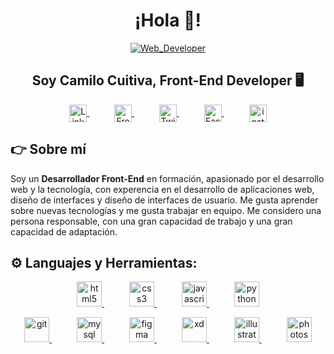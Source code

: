 <h1 align="center">¡Hola 👋!</h1>
<p align="center">
  <a href="https://www.freepik.com/free-vector/hand-drawn-web-developers_12063795.htm#page=1&query=Web%20developer&position=15&from_view=search" target="blank" style="margin: 0 20px;">
    <img align="center" src="https://image.freepik.com/free-vector/hand-drawn-web-developers_23-2148819604.jpg" alt="Web_Developer"/>
  </a>
</p>

<h2 align="center">Soy Camilo Cuitiva, Front-End Developer 🖥️</h2>
<p align="center">
    <a href="https://www.linkedin.com/in/cacuitiva/" target="blank" style="margin: 0 20px;">
      <img align="center" src="https://simpleicons.org/icons/linkedin.svg" alt="Linkedin - Camilo Cuitiva" height="28px" width="28px" />
    </a>
    <a href="https://www.freecodecamp.org/espanol/CaCuitiva" target="blank" style="margin: 0 20px;">
      <img align="center" src="https://simpleicons.org/icons/freecodecamp.svg" alt="FreeCodeCamp - Camilo Cuitiva" height="28px" width="28px" />
    </a>
    <a href="https://twitter.com/AndresPNK" target="blank" style="margin: 0 20px;">
      <img align="center" src="https://simpleicons.org/icons/twitter.svg" alt="Twitch - Eduardo Fierro Pro" height="28px" width="28px" />
    </a>
    <a href="https://www.facebook.com/Camilo.Cuitiva/" target="blank" style="margin: 0 20px;">
      <img align="center" src="https://simpleicons.org/icons/facebook.svg" alt="Facebook - Camilo Cuitiva" height="28px" width="28px" />
    </a>
    <a href="https://www.instagram.com/andrespnk/" target="blank" style="margin: 0 20px;" >
      <img align="center" src="https://simpleicons.org/icons/instagram.svg" alt="instagram - Camilo Cuitiva" height="28px" width="28px" />
    </a>
</p>

## 👉 Sobre mí
Soy un **Desarrollador Front-End** en formación, apasionado por el desarrollo web y la tecnología, con experencia en el desarrollo de aplicaciones web, diseño de interfaces y diseño de interfaces de usuario. Me gusta aprender sobre nuevas tecnologías y me gusta trabajar en equipo. Me considero una persona responsable, con una gran capacidad de trabajo y una gran capacidad de adaptación.



## ⚙️ Languajes y Herramientas:
<p align="center">
  <a href="https://www.w3.org/html/" target="_blank" rel="noreferrer" style="margin: 0 20px;">
    <img src="https://simpleicons.org/icons/html5.svg" alt="html5" width="40" height="40"/>
  </a>
  <a href="https://www.w3schools.com/css/" target="_blank" rel="noreferrer" style="margin: 0 20px;">
    <img src="https://simpleicons.org/icons/css3.svg" alt="css3" width="40" height="40"/>
  </a>
  <a href="https://developer.mozilla.org/en-US/docs/Web/JavaScript" target="_blank" rel="noreferrer" style="margin: 0 20px;">
    <img src="https://simpleicons.org/icons/javascript.svg" alt="javascript" width="40" height="40"/>
  </a>
  <a href="https://www.python.org" target="_blank" rel="noreferrer" style="margin: 0 20px;">
    <img src="https://simpleicons.org/icons/python.svg" alt="python" width="40" height="40"/>
  </a>
</p>
<p align="center">
  <a href="https://git-scm.com/" target="_blank" rel="noreferrer" style="margin: 0 20px;">
    <img src="https://simpleicons.org/icons/git.svg" alt="git" width="40" height="40"/>
  </a>
  <a href="https://www.mysql.com/" target="_blank" rel="noreferrer" style="margin: 0 20px;">
    <img src="https://simpleicons.org/icons/mysql.svg" alt="mysql" width="40" height="40"/>
  </a>
  <a href="https://www.figma.com/" target="_blank" rel="noreferrer" style="margin: 0 20px;">
    <img src="https://simpleicons.org/icons/figma.svg" alt="figma" width="40" height="40"/>
  </a>
  <a href="https://www.adobe.com/products/xd.html" target="_blank" rel="noreferrer" style="margin: 0 20px;">
    <img src="https://simpleicons.org/icons/adobexd.svg" alt="xd" width="40" height="40"/>
  </a>
  <a href="https://www.adobe.com/in/products/illustrator.html" target="_blank" rel="noreferrer" style="margin: 0 20px;">
    <img src="https://simpleicons.org/icons/adobeillustrator.svg" alt="illustrator" width="40" height="40"/>
  </a>
  <a href="https://www.photoshop.com/en" target="_blank" rel="noreferrer" style="margin: 0 20px;">
    <img src="https://simpleicons.org/icons/adobephotoshop.svg" alt="photoshop" width="40" height="40"/>
  </a>
</p>
